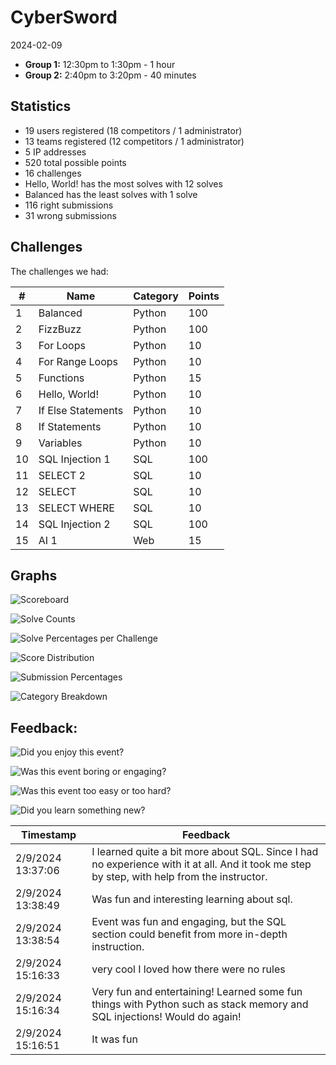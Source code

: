 # CyberSword

2024-02-09 
* **Group 1:** 12:30pm to 1:30pm - 1 hour
* **Group 2:** 2:40pm to 3:20pm - 40 minutes

## Statistics

* 19 users registered (18 competitors / 1 administrator) 
* 13 teams registered (12 competitors / 1 administrator) 
* 5 IP addresses
* 520 total possible points
* 16 challenges
* Hello, World! has the most solves with 12 solves
* Balanced has the least solves with 1 solve
* 116 right submissions
* 31 wrong submissions

## Challenges

The challenges we had:

| #  | Name               | Category | Points |
|----|--------------------|----------|--------|
|  1 | Balanced           | Python   |   100  |
|  2 | FizzBuzz           | Python   |   100  |
|  3 | For Loops          | Python   |   10   |
|  4 | For Range Loops    | Python   |   10   |
|  5 | Functions          | Python   |   15   |
|  6 | Hello, World!      | Python   |   10   |
|  7 | If Else Statements | Python   |   10   |
|  8 | If Statements      | Python   |   10   |
|  9 | Variables          | Python   |   10   |
| 10 | SQL Injection 1    | SQL      |   100  |
| 11 | SELECT 2           | SQL      |   10   |
| 12 | SELECT             | SQL      |   10   |
| 13 | SELECT WHERE       | SQL      |   10   |
| 14 | SQL Injection 2    | SQL      |   100  |
| 15 | AI 1               | Web      |   15   |

## Graphs

![Scoreboard](https://github.com/nkcyber/cybersword/assets/46602241/822d79bd-cf46-410d-9f3d-619c9133bcd7)

![Solve Counts](https://github.com/nkcyber/cybersword/assets/46602241/a6fcd0bd-1837-4b75-b065-30f5ec608282)

![Solve Percentages per Challenge](https://github.com/nkcyber/cybersword/assets/46602241/b9d93bf5-e39a-4dcb-8e07-7c3165032299)

![Score Distribution](https://github.com/nkcyber/cybersword/assets/46602241/1901e139-9e58-4bc8-99fc-ed4f5a383850)

![Submission Percentages](https://github.com/nkcyber/cybersword/assets/46602241/dee73c1c-9580-4f7c-a40c-3c3bb911d358)

![Category Breakdown](https://github.com/nkcyber/cybersword/assets/46602241/018d6232-f7f9-4854-a0e7-25de17523647)

## Feedback:

![Did you enjoy this event?](https://github.com/nkcyber/cybersword/assets/46602241/3410bf41-38bd-4794-bc41-0faf036915cb)

![Was this event boring or engaging?](https://github.com/nkcyber/cybersword/assets/46602241/3c3227be-8dd9-45ba-8a49-71fff982daa9)

![Was this event too easy or too hard?](https://github.com/nkcyber/cybersword/assets/46602241/d378f3d6-53ab-49d3-b19b-0d3220e5aa77)

![Did you learn something new?](https://github.com/nkcyber/cybersword/assets/46602241/73edc7c0-679a-458e-8b67-0e0f79d7b5e0)

| Timestamp         | Feedback                                                                                                                                    |
|-------------------|---------------------------------------------------------------------------------------------------------------------------------------------|
| 2/9/2024 13:37:06 | I learned quite a bit more about SQL. Since I had no experience with it at all. And it took me step by step, with help from the instructor. |
| 2/9/2024 13:38:49 | Was fun and interesting learning about sql.                                                                                                 |
| 2/9/2024 13:38:54 | Event was fun and engaging, but the SQL section could benefit from more in-depth instruction.                                               |
| 2/9/2024 15:16:33 | very cool I loved how there were no rules                                                                                                   |
| 2/9/2024 15:16:34 | Very fun and entertaining! Learned some fun things with Python such as stack memory and SQL injections! Would do again!                     |
| 2/9/2024 15:16:51 | It was fun                                                                                                                                  |
